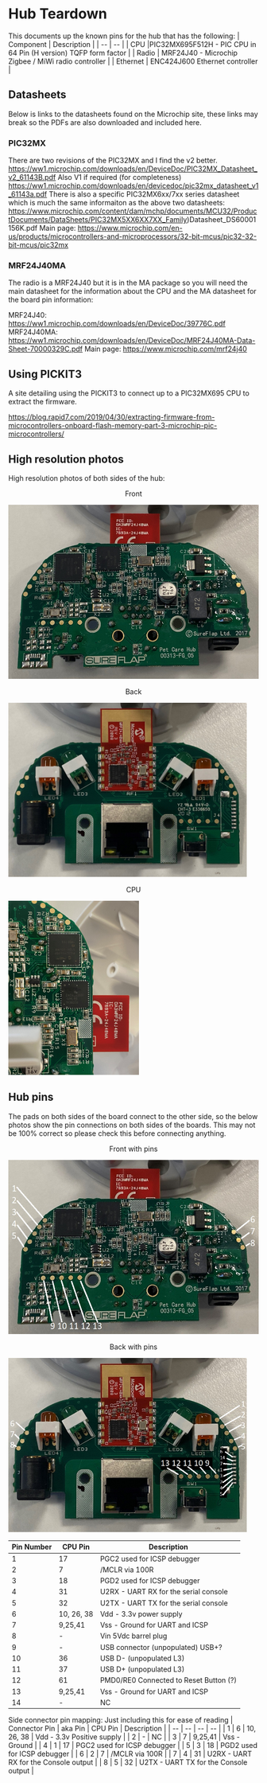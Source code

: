 # Hub Teardown

This documents up the known pins for the hub that has the following:
| Component | Description |
| -- | -- |
| CPU |PIC32MX695F512H - PIC CPU in 64 Pin (H version) TQFP form factor |
| Radio | MRF24J40 - Microchip Zigbee / MiWi radio controller |
| Ethernet | ENC424J600 Ethernet controller |
 
## Datasheets
Below is links to the datasheets found on the Microchip site, these links may break so the PDFs are also downloaded and included here.

### PIC32MX
There are two revisions of the PIC32MX and I find the v2 better.
https://ww1.microchip.com/downloads/en/DeviceDoc/PIC32MX_Datasheet_v2_61143B.pdf
Also V1 if required (for completeness)
https://ww1.microchip.com/downloads/en/devicedoc/pic32mx_datasheet_v1_61143a.pdf
There is also a specific PIC32MX6xx/7xx series datasheet which is much the same informaiton as the above two datasheets:
https://www.microchip.com/content/dam/mchp/documents/MCU32/ProductDocuments/DataSheets/PIC32MX5XX6XX7XX_Family)Datasheet_DS60001156K.pdf
Main page: https://www.microchip.com/en-us/products/microcontrollers-and-microprocessors/32-bit-mcus/pic32-32-bit-mcus/pic32mx


### MRF24J40MA
The radio is a MRF24J40 but it is in the MA package so you will need the main datasheet for the information about the CPU and the MA datasheet for the board pin information:

MRF24J40: https://ww1.microchip.com/downloads/en/DeviceDoc/39776C.pdf
MRF24J40MA: https://ww1.microchip.com/downloads/en/DeviceDoc/MRF24J40MA-Data-Sheet-70000329C.pdf
Main page: https://www.microchip.com/mrf24j40

## Using PICKIT3

A site detailing using the PICKIT3 to connect up to a PIC32MX695 CPU to extract the firmware.

https://blog.rapid7.com/2019/04/30/extracting-firmware-from-microcontrollers-onboard-flash-memory-part-3-microchip-pic-microcontrollers/

## High resolution photos

High resolution photos of both sides of the hub:

<p style="text-align: center;">Front</p> 
<img src="./Front.jpg" height="350">
<p style="text-align: center;">Back</p>
<img src="./Back.jpg" height="350">
<p style="text-align: center;">CPU</p>
<img src="./CPU.jpg" height="350">

## Hub pins
The pads on both sides of the board connect to the other side, so the below photos show the pin connections on both sides of the boards.
This may not be 100% correct so please check this before connecting anything.

<p style="text-align: center;">Front with pins</p> 
<img src="./Front-WithPins.jpg" height="350">
<p style="text-align: center;">Back  with pins</p>
<img src="./Back-WithPins1.jpg" height="350">

| Pin Number | CPU Pin | Description |
| -- | -- | -- |
| 1 | 17 | PGC2 used for ICSP debugger |
| 2 | 7 | /MCLR via 100R |
| 3 | 18 | PGD2 used for ICSP debugger |
| 4 | 31 | U2RX - UART RX for the serial console |
| 5 | 32 | U2TX - UART TX for the serial console |
| 6 | 10, 26, 38 | Vdd - 3.3v power supply |
| 7 | 9,25,41 | Vss - Ground for UART and ICSP |
| 8 | - | Vin 5Vdc barrel plug |
| 9 | - | USB connector (unpopulated) USB+? |
| 10 | 36 | USB D- (unpopulated L3) |
| 11 | 37 | USB D+ (unpopulated L3) |
| 12 | 61 | PMD0/RE0 Connected to Reset Button (?) |
| 13 | 9,25,41 | Vss - Ground for UART and ICSP |
| 14 | - | NC |

Side connector pin mapping:
Just including this for ease of reading
| Connector Pin | aka Pin | CPU Pin | Description |
| -- | -- | -- | -- |
| 1 | 6 | 10, 26, 38 | Vdd - 3.3v Positive supply |
| 2 | - | NC |
| 3 | 7 | 9,25,41 | Vss - Ground |
| 4 | 1 | 17 | PGC2 used for ICSP debugger |
| 5 | 3 | 18 | PGD2 used for ICSP debugger |
| 6 | 2 | 7 | /MCLR via 100R |
| 7 | 4 | 31 | U2RX - UART RX for the Console output |
| 8 | 5 | 32 | U2TX - UART TX for the Console output |
